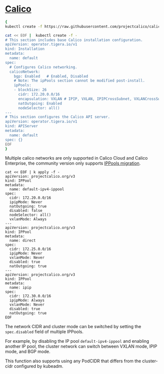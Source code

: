 # [Calico](https://docs.tigera.io/calico)

```bash
{
kubectl create -f https://raw.githubusercontent.com/projectcalico/calico/v3.26.1/manifests/tigera-operator.yaml

cat << EOF |  kubectl create -f -
# This section includes base Calico installation configuration.
apiVersion: operator.tigera.io/v1
kind: Installation
metadata:
  name: default
spec:
  # Configures Calico networking.
  calicoNetwork:
    bgp: Enabled   # Enabled, Disabled
    # Note: The ipPools section cannot be modified post-install.
    ipPools:
    - blockSize: 26
      cidr: 172.20.0.0/16
      encapsulation: VXLAN # IPIP, VXLAN, IPIPCrossSubnet, VXLANCrossSubnet, None
      natOutgoing: Enabled
      nodeSelector: all()
---
# This section configures the Calico API server.
apiVersion: operator.tigera.io/v1
kind: APIServer
metadata:
  name: default
spec: {}
EOF
}
```

Multiple calico networks are only supported in Calico Cloud and Calico Enterprise, the community version only supports [IPPools migration](https://docs.tigera.io/calico/latest/networking/ipam/migrate-pools).

```
cat << EOF | k apply -f -
apiVersion: projectcalico.org/v3
kind: IPPool
metadata:
  name: default-ipv4-ippool
spec:
  cidr: 172.20.0.0/16
  ipipMode: Never
  natOutgoing: true
  disabled: false
  nodeSelector: all()
  vxlanMode: Always
---
apiVersion: projectcalico.org/v3
kind: IPPool
metadata:
  name: direct
spec:
  cidr: 172.25.0.0/16
  ipipMode: Never
  vxlanMode: Never
  disabled: true
  natOutgoing: true
---
apiVersion: projectcalico.org/v3
kind: IPPool
metadata:
  name: ipip
spec:
  cidr: 172.30.0.0/16
  ipipMode: Always
  vxlanMode: Never
  disabled: true
  natOutgoing: true
EOF
```

The network CIDR and cluster mode can be switched by setting the `spec.disabled` field of multiple IPPools.

For example, by disabling the IP pool `default-ipv4-ippool` and enabling another IP pool, the cluster network can switch between VXLAN mode, IPIP mode, and BGP mode.

This function also supports using any PodCIDR that differs from the cluster-cidr configured by kubeadm.

